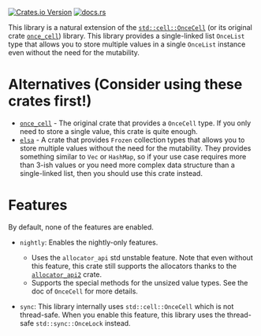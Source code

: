 [![Crates.io Version](https://img.shields.io/crates/v/once_list2)](https://crates.io/crates/once-list2)
[![docs.rs](https://img.shields.io/docsrs/once-list2)](https://docs.rs/once-list2/latest/once_list2/)

This library is a natural extension of the [`std::cell::OnceCell`](https://doc.rust-lang.org/std/cell/struct.OnceCell.html) (or its original crate [`once_cell`](https://crates.io/crates/once_cell)) library. This library provides a single-linked list `OnceList` type that allows you to store multiple values in a single `OnceList` instance even without the need for the mutability.

# Alternatives (Consider using these crates first!)

- [`once_cell`](https://crates.io/crates/once_cell) - The original crate that provides a `OnceCell` type. If you only need to store a single value, this crate is quite enough.
- [`elsa`](https://crates.io/crates/elsa) - A crate that provides `Frozen` collection types that allows you to store multiple values without the need for the mutability. They provides something similar to `Vec` or `HashMap`, so if your use case requires more than 3-ish values or you need more complex data structure than a single-linked list, then you should use this crate instead.

# Features

By default, none of the features are enabled.

- `nightly`: Enables the nightly-only features.

  - Uses the `allocator_api` std unstable feature. Note that even without this feature, this crate still supports the allocators thanks to the [`allocator_api2`](https://crates.io/crates/allocator-api2) crate.
  - Supports the special methods for the unsized value types. See the doc of `OnceCell` for more details.

- `sync`: This library internally uses `std::cell::OnceCell` which is not thread-safe. When you enable this feature, this library uses the thread-safe `std::sync::OnceLock` instead.
